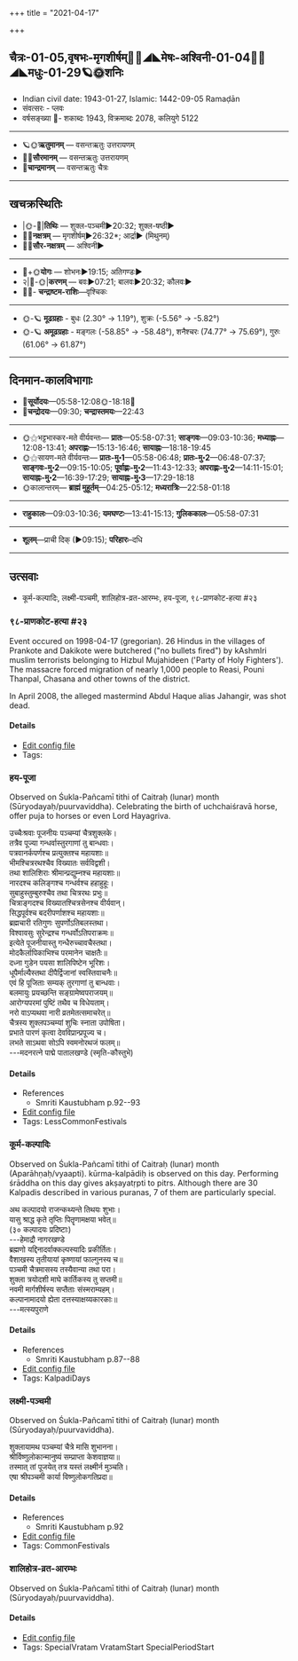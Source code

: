 +++
title = "2021-04-17"

+++
## चैत्रः-01-05,वृषभः-मृगशीर्षम्🌛🌌◢◣मेषः-अश्विनी-01-04🌌🌞◢◣मधुः-01-29🪐🌞शनिः
- Indian civil date: 1943-01-27, Islamic: 1442-09-05 Ramaḍān
- संवत्सरः - प्लवः
- वर्षसङ्ख्या 🌛- शकाब्दः 1943, विक्रमाब्दः 2078, कलियुगे 5122
___________________
- 🪐🌞**ऋतुमानम्** — वसन्तऋतुः उत्तरायणम्
- 🌌🌞**सौरमानम्** — वसन्तऋतुः उत्तरायणम्
- 🌛**चान्द्रमानम्** — वसन्तऋतुः चैत्रः
___________________


## खचक्रस्थितिः
- |🌞-🌛|**तिथिः** — शुक्ल-पञ्चमी►20:32; शुक्ल-षष्ठी►  
- 🌌🌛**नक्षत्रम्** — मृगशीर्षम्►26:32*; आर्द्रा► (मिथुनम्)  
- 🌌🌞**सौर-नक्षत्रम्** — अश्विनी►  
___________________
- 🌛+🌞**योगः** — शोभनः►19:15; अतिगण्डः►  
- २|🌛-🌞|**करणम्** — बवः►07:21; बालवः►20:32; कौलवः►  
- 🌌🌛- **चन्द्राष्टम-राशिः**—वृश्चिकः  
___________________
- 🌞-🪐 **मूढग्रहाः** - बुधः (2.30° → 1.19°), शुक्रः (-5.56° → -5.82°)
- 🌞-🪐 **अमूढग्रहाः** - मङ्गलः (-58.85° → -58.48°), शनैश्चरः (74.77° → 75.69°), गुरुः (61.06° → 61.87°)
___________________


## दिनमान-कालविभागाः
- 🌅**सूर्योदयः**—05:58-12:08🌞️-18:18🌇  
- 🌛**चन्द्रोदयः**—09:30; **चन्द्रास्तमयः**—22:43  
___________________
- 🌞⚝भट्टभास्कर-मते वीर्यवन्तः— **प्रातः**—05:58-07:31; **साङ्गवः**—09:03-10:36; **मध्याह्नः**—12:08-13:41; **अपराह्णः**—15:13-16:46; **सायाह्नः**—18:18-19:45  
- 🌞⚝सायण-मते वीर्यवन्तः— **प्रातः-मु॰1**—05:58-06:48; **प्रातः-मु॰2**—06:48-07:37; **साङ्गवः-मु॰2**—09:15-10:05; **पूर्वाह्णः-मु॰2**—11:43-12:33; **अपराह्णः-मु॰2**—14:11-15:01; **सायाह्नः-मु॰2**—16:39-17:29; **सायाह्नः-मु॰3**—17:29-18:18  
- 🌞कालान्तरम्— **ब्राह्मं मुहूर्तम्**—04:25-05:12; **मध्यरात्रिः**—22:58-01:18  
___________________
- **राहुकालः**—09:03-10:36; **यमघण्टः**—13:41-15:13; **गुलिककालः**—05:58-07:31  
___________________
- **शूलम्**—प्राची दिक् (►09:15); **परिहारः**–दधि  
___________________

## उत्सवाः
- कूर्म-कल्पादिः, लक्ष्मी-पञ्चमी, शालिहोत्र-व्रत-आरम्भः, हय-पूजा, ९८-प्राणकोट-हत्या #२३
### ९८-प्राणकोट-हत्या #२३

Event occured on 1998-04-17 (gregorian). 26 Hindus in the villages of Prankote and Dakikote were butchered ("no bullets fired") by kAshmIri muslim terrorists belonging to Hizbul Mujahideen ('Party of Holy Fighters'). The massacre forced migration of nearly 1,000 people to Reasi, Pouni Thanpal, Chasana and other towns of the district.

In April 2008, the alleged mastermind Abdul Haque alias Jahangir, was shot dead.

#### Details
- [Edit config file](https://github.com/jyotisham/adyatithi/tree/master/mahApuruSha/xatra-later/gregorian/day/04/17/98-prANakoTe-hatyA.toml)
- Tags: 


### हय-पूजा

Observed on Śukla-Pañcamī tithi of Caitraḥ (lunar) month (Sūryodayaḥ/puurvaviddha). Celebrating the birth of uchchaiśravā horse, offer puja to horses or even Lord Hayagriva.

उच्चैःश्रवाः पूजनीयः पञ्चम्यां चैत्रशुक्लके।  
तत्रैव पूज्या गन्धर्वास्तुरगाणां तु बान्धवाः।  
पत्रवानर्कपर्णश्च प्रत्युक्तश्च महायशाः॥  
भीमश्चित्ररथश्चैव विख्यातः सर्वविद्वशी।  
तथा शालिशिराः श्रीमान्प्रद्युम्नश्च महायशाः॥  
नारदश्च कलिङ्गश्च गन्धर्वश्च हहाहुहूः।  
सुबाहुस्तुम्बुरुश्चैव तथा चित्ररथः प्रभुः॥  
चित्राङ्गदश्च विख्यातश्चित्रसेनश्च वीर्यवान्।  
सिद्धपूर्वश्च बदरीपर्णाशश्च महायशाः॥  
ब्रह्मचारी रतिगुणः सुपर्णोऽतिबलस्तथा।  
विश्वावसुः सुरेन्द्रश्च गन्धर्वोऽतिपराक्रमः॥  
इत्येते पूजनीयास्तु गन्धैरुच्चावचैस्तथा।   
मोदकैर्लापिकाभिश्च परमानेन चाक्षतैः॥  
दध्ना गुडेन पयसा शालिपिष्टेन भूरिशः।  
धूपैर्माल्यैस्तथा दीपैर्द्विजानां स्वस्तिवाचनैः॥  
एवं हि पूजिताः सम्यक् तुरगाणां तु बान्धवाः।  
बलमायुः प्रयच्छन्ति सङ्ग्रामेष्वपराजयम्॥  
आरोग्यपरमां पुष्टिं तथैव च विधेयताम्।   
नरो वाऽप्यथवा नारी व्रतमेतत्समाचरेत्॥  
चैत्रस्य शुक्लपञ्चम्यां शुचिः स्नाता उपोषिता।  
प्रभाते पारणं कृत्वा देवविप्रान्प्रपूज्य च।  
लभते साऽथवा सोऽपि स्वमनोरथजं फलम्॥  
---मदनरत्ने पाद्मे पातालखण्डे (स्मृति-कौस्तुभे)



#### Details
- References
  - Smriti Kaustubham p.92--93
- [Edit config file](https://github.com/jyotisham/adyatithi/tree/master/devatA/misc-fauna/lunar_month/tithi/01/05/haya-pUjA.toml)
- Tags: LessCommonFestivals


### कूर्म-कल्पादिः

Observed on Śukla-Pañcamī tithi of Caitraḥ (lunar) month (Aparāhṇaḥ/vyaapti). kūrma-kalpādiḥ is observed on this day. Performing śrāddha on this day gives akṣayatṛpti to pitrs. Although there are 30 Kalpadis described in various puranas, 7 of them are particularly special.

अथ कल्पादयो राजन्कथ्यन्ते तिथयः शुभाः।  
यासु श्राद्ध कृते तृप्तिः पितॄणामक्षया भवेत्॥  
(३० कल्पादयः प्रदिष्टाः)  
---हेमाद्रौ नागरखण्डे  
ब्रह्मणो यद्दिनादर्वाक्कल्पस्यादिः प्रकीर्तितः।  
वैशाखस्य तृतीयायां कृष्णायां फाल्गुनस्य च॥  
पञ्चमी चैत्रमासस्य तस्यैवान्या तथा परा।  
शुक्ला त्रयोदशी माघे कार्तिकस्य तु सप्तमी॥  
नवमी मार्गशीर्षस्य सप्तैताः संस्मराम्यहम्।  
कल्पानामादयो ह्येता दत्तस्याक्षय्यकारकाः॥  
---मत्स्यपुराणे



#### Details
- References
  - Smriti Kaustubham p.87--88
- [Edit config file](https://github.com/jyotisham/adyatithi/tree/master/devatA/vaiShNava/lunar_month/tithi/01/05/kUrma-kalpAdiH.toml)
- Tags: KalpadiDays


### लक्ष्मी-पञ्चमी

Observed on Śukla-Pañcamī tithi of Caitraḥ (lunar) month (Sūryodayaḥ/puurvaviddha). 

शुक्लायामथ पञ्चम्यां चैत्रे मासि शुभानना।  
श्रीर्विष्णुलोकान्मानुष्यं सम्प्राप्ता केशवाज्ञया॥  
तस्मात् तां पूजयेत् तत्र यस्तं लक्ष्मीर्न मुञ्चति।  
एषा श्रीपञ्चमी कार्या विष्णुलोकगतिप्रदा॥



#### Details
- References
  - Smriti Kaustubham p.92
- [Edit config file](https://github.com/jyotisham/adyatithi/tree/master/devatA/lakShmI/lunar_month/tithi/01/05/lakSmI-paJcamI.toml)
- Tags: CommonFestivals


### शालिहोत्र-व्रत-आरम्भः

Observed on Śukla-Pañcamī tithi of Caitraḥ (lunar) month (Sūryodayaḥ/puurvaviddha). 

#### Details
- [Edit config file](https://github.com/jyotisham/adyatithi/tree/master/general/lunar_month/tithi/01/05/zAlihOtra-vrata-ArambhaH.toml)
- Tags: SpecialVratam VratamStart SpecialPeriodStart


